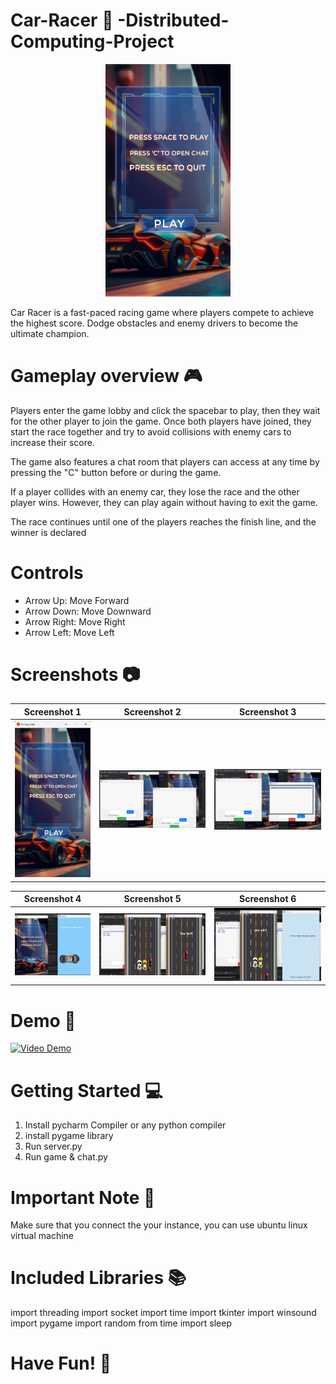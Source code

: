 
# Car-Racer 🚗 -Distributed-Computing-Project 

<p align="center"><img src="img/newWallpaper-02.png" alt="project-image" style="width: 200px;"></p>

Car Racer is a fast-paced racing game where players compete to achieve the highest score. Dodge obstacles and enemy drivers to become the ultimate champion.
# Gameplay overview 🎮 
Players enter the game lobby and click the spacebar to play, then they wait for the other player to join the game. Once both players have joined, they start the race together and try to avoid collisions with enemy cars to increase their score.

The game also features a chat room that players can access at any time by pressing the "C" button before or during the game.

If a player collides with an enemy car, they lose the race and the other player wins. However, they can play again without having to exit the game.

The race continues until one of the players reaches the finish line, and the winner is declared
# Controls

<ul>
  <li>Arrow Up: Move Forward</li>
  <li>Arrow Down: Move Downward</li>
  <li>Arrow Right: Move Right</li>
  <li>Arrow Left: Move Left</li>
</ul>

# Screenshots 📷

| Screenshot 1 | Screenshot 2 | Screenshot 3 |
|--------------|--------------|--------------|
| <img src="Screenshots/Screenshot 1.png" width="250" height="250"> | <img src="Screenshots/Screenshot 2.png" width="450"> | <img src="Screenshots/Screenshot 3.png" width="450"> |

| Screenshot 4 | Screenshot 5 | Screenshot 6|
|--------------|--------------|--------------|
| <img src="Screenshots/Screenshot 4.png" width="250"> | <img src="Screenshots/Screenshot 5.png" width="450"> | <img src="Screenshots/Screenshot 6.png" width="450"> |

# Demo 🎥

[![Video Demo](https://img.youtube.com/vi/OYNIrqZUx9Y/0.jpg)](https://www.youtube.com/watch?v=OYNIrqZUx9Y "Car Racer2D")

# Getting Started 💻


<ol>
  <li>Install pycharm Compiler or any python compiler </li>
  <li>install pygame library</li>
  <li>Run server.py</li>
  <li>Run game & chat.py</li>
</ol>

# Important Note 📝
Make sure that you connect the your instance, you can use ubuntu linux virtual machine 
# Included Libraries 📚
import threading
import socket
import time
import tkinter 
import winsound
import pygame
import random
from time import sleep
# Have Fun! 🚀
